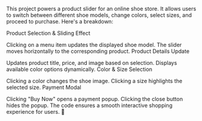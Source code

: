This  project  powers a product slider for an online shoe store. It allows users to switch between different shoe models, change colors, select sizes, and proceed to purchase. Here's a breakdown:

Product Selection & Sliding Effect

Clicking on a menu item updates the displayed shoe model.
The slider moves horizontally to the corresponding product.
Product Details Update

Updates product title, price, and image based on selection.
Displays available color options dynamically.
Color & Size Selection

Clicking a color changes the shoe image.
Clicking a size highlights the selected size.
Payment Modal

Clicking "Buy Now" opens a payment popup.
Clicking the close button hides the popup.
The code ensures a smooth interactive shopping experience for users. 🚀













